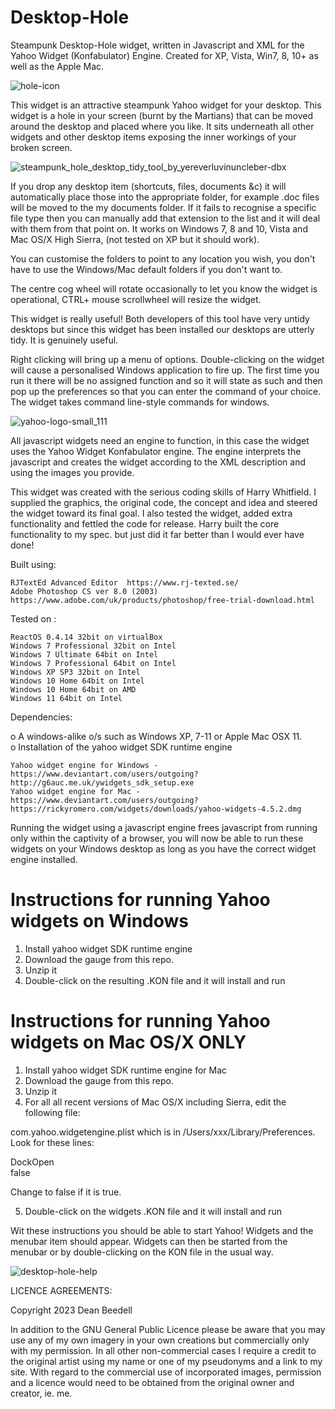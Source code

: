 # Desktop-Hole
 
Steampunk Desktop-Hole widget, written in Javascript and XML for the Yahoo 
Widget (Konfabulator) Engine. Created for XP, Vista, Win7, 8, 10+ as well as the 
Apple Mac.

 ![hole-icon](https://github.com/yereverluvinunclebert/Desktop-Hole/assets/2788342/66358dd1-a67e-429e-9a90-2b34948d3b58)

This widget is an attractive steampunk Yahoo widget for your desktop. This 
widget is a hole in your screen (burnt by the Martians) that can be moved around 
the desktop and placed where you like. It sits underneath all other widgets and 
other desktop items exposing the inner workings of your broken screen. 

![steampunk_hole_desktop_tidy_tool_by_yereverluvinuncleber-dbx](https://github.com/yereverluvinunclebert/Desktop-Hole/assets/2788342/2c802966-c4e8-48d7-9859-1e9256999b31)

If you drop any desktop item (shortcuts, files, documents &c) it will 
automatically place those into the appropriate folder, for example .doc files 
will be moved to the my documents folder. If it fails to recognise a specific 
file type then you can manually add that extension to the list and it will deal 
with them from that point on. It works on Windows 7, 8 and 10, Vista and Mac 
OS/X High Sierra, (not tested on XP but it should work).

You can customise the folders to point to any location you wish, you don't have 
to use the Windows/Mac default folders if you don't want to.

The centre cog wheel will rotate occasionally to let you know the widget is 
operational, CTRL+ mouse scrollwheel will resize the widget.

This widget is really useful! Both developers of this tool have very untidy 
desktops but since this widget has been installed our desktops are utterly tidy. 
It is genuinely useful.

Right clicking will bring up a menu of options. Double-clicking on the widget will cause a personalised Windows application to 
fire up. The first time you run it there will be no assigned function and so it 
will state as such and then pop up the preferences so that you can enter the 
command of your choice. The widget takes command line-style commands for 
windows. 

 ![yahoo-logo-small_111](https://github.com/yereverluvinunclebert/Steampunk-MediaPlayer-Ywidget/assets/2788342/c5668608-ab57-4665-a332-3bc9b7e07a9f)

All javascript widgets need an engine to function, in this case the widget uses 
the Yahoo Widget Konfabulator engine. The engine interprets the javascript and 
creates the widget according to the XML description and using the images you 
provide. 

This widget was created with the serious coding skills of Harry Whitfield. I 
supplied the graphics, the original code, the concept and idea and steered the 
widget toward its final goal. I also tested the widget, added extra 
functionality and fettled the code for release. Harry built the core 
functionality to my spec. but just did it far better than I would ever have 
done!
 
Built using: 

	RJTextEd Advanced Editor  https://www.rj-texted.se/ 
	Adobe Photoshop CS ver 8.0 (2003)  https://www.adobe.com/uk/products/photoshop/free-trial-download.html  

Tested on :

	ReactOS 0.4.14 32bit on virtualBox    
	Windows 7 Professional 32bit on Intel    
	Windows 7 Ultimate 64bit on Intel    
	Windows 7 Professional 64bit on Intel    
	Windows XP SP3 32bit on Intel    
	Windows 10 Home 64bit on Intel    
	Windows 10 Home 64bit on AMD    
	Windows 11 64bit on Intel 
   
 Dependencies:
 
 o A windows-alike o/s such as Windows XP, 7-11 or Apple Mac OSX 11.   
 o Installation of the yahoo widget SDK runtime engine  
 
	Yahoo widget engine for Windows - https://www.deviantart.com/users/outgoing?http://g6auc.me.uk/ywidgets_sdk_setup.exe  
	Yahoo widget engine for Mac - https://www.deviantart.com/users/outgoing?https://rickyromero.com/widgets/downloads/yahoo-widgets-4.5.2.dmg
 
 Running the widget using a javascript engine frees javascript from running only 
 within the captivity of a browser, you will now be able to run these widgets on 
 your Windows desktop as long as you have the correct widget engine installed.
  
 Instructions for running Yahoo widgets on Windows
 =================================================
 
 1. Install yahoo widget SDK runtime engine
 2. Download the gauge from this repo.
 3. Unzip it
 4. Double-click on the resulting .KON file and it will install and run
 
 Instructions for running Yahoo widgets on Mac OS/X ONLY
 ========================================================
 
 1. Install yahoo widget SDK runtime engine for Mac
 2. Download the gauge from this repo.
 3. Unzip it
 4. For all all recent versions of Mac OS/X including Sierra, edit the following 
 file:
 
 com.yahoo.widgetengine.plist which is in /Users/xxx/Library/Preferences. Look 
 for these lines: 
    
   <key>DockOpen</key>  
   <string>false</string>  
 
 Change to false if it is true.
 
 5. Double-click on the widgets .KON file and it will install and run
 
 Wit these instructions you should be able to start Yahoo! Widgets and the 
 menubar item should appear. Widgets can then be started from the menubar or by 
 double-clicking on the KON file in the usual way.
 
![desktop-hole-help](https://github.com/yereverluvinunclebert/Desktop-Hole/assets/2788342/834ced3c-ce22-4345-9fab-acb215a14aa8)

 LICENCE AGREEMENTS:
 
 Copyright 2023 Dean Beedell
 
 In addition to the GNU General Public Licence please be aware that you may use
 any of my own imagery in your own creations but commercially only with my
 permission. In all other non-commercial cases I require a credit to the
 original artist using my name or one of my pseudonyms and a link to my site.
 With regard to the commercial use of incorporated images, permission and a
 licence would need to be obtained from the original owner and creator, ie. me.
 
